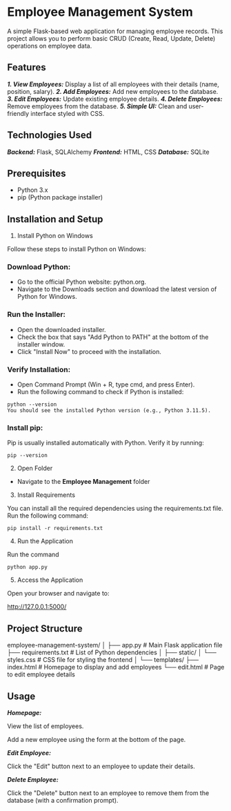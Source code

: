 # Employee Management System

A simple Flask-based web application for managing employee records. This project allows you to perform basic CRUD (Create, Read, Update, Delete) operations on employee data.

## Features

***1. View Employees:*** Display a list of all employees with their details (name, position, salary).
***2. Add Employees:*** Add new employees to the database.
***3. Edit Employees:*** Update existing employee details.
***4. Delete Employees:*** Remove employees from the database.
***5. Simple UI:*** Clean and user-friendly interface styled with CSS.


## Technologies Used

***Backend:*** Flask, SQLAlchemy
***Frontend:*** HTML, CSS
***Database:*** SQLite

## Prerequisites

- Python 3.x
- pip (Python package installer)


## Installation and Setup

1. Install Python on Windows

Follow these steps to install Python on Windows:

### Download Python:

- Go to the official Python website: python.org.
- Navigate to the Downloads section and download the latest version of Python for Windows.

### Run the Installer:

- Open the downloaded installer.
- Check the box that says "Add Python to PATH" at the bottom of the installer window.
- Click "Install Now" to proceed with the installation.

### Verify Installation:

- Open Command Prompt (Win + R, type cmd, and press Enter).
- Run the following command to check if Python is installed:
```
python --version
You should see the installed Python version (e.g., Python 3.11.5).
```

### Install pip:

Pip is usually installed automatically with Python. Verify it by running:
```
pip --version
```

2. Open Folder

- Navigate to the **Employee Management** folder 

3. Install Requirements

You can install all the required dependencies using the requirements.txt file. Run the following command:
```
pip install -r requirements.txt
```

4. Run the Application

Run the command
```
python app.py
```

5. Access the Application

Open your browser and navigate to:

http://127.0.0.1:5000/


## Project Structure

employee-management-system/
│
├── app.py                     # Main Flask application file
├── requirements.txt           # List of Python dependencies
│
├── static/
│   └── styles.css             # CSS file for styling the frontend
│
└── templates/
    ├── index.html             # Homepage to display and add employees
    └── edit.html              # Page to edit employee details


## Usage


***Homepage:***

View the list of employees.

Add a new employee using the form at the bottom of the page.

***Edit Employee:***

Click the "Edit" button next to an employee to update their details.

***Delete Employee:***

Click the "Delete" button next to an employee to remove them from the database (with a confirmation prompt).

